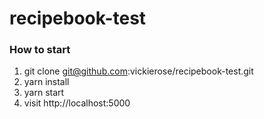 # recipebook-test

### How to start

1. git clone git@github.com:vickierose/recipebook-test.git
2. yarn install
3. yarn start
4. visit http://localhost:5000
